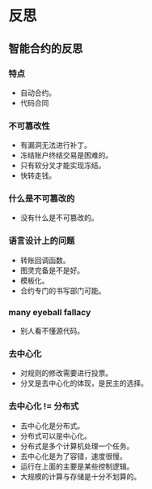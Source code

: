 # 反思

## 智能合约的反思

### 特点
- 自动合约。
- 代码合同
### 不可篡改性
- 有漏洞无法进行补丁。
- 冻结账户终结交易是困难的。
- 只有软分叉才能实现冻结。
- 快转走钱。

### 什么是不可篡改的
- 没有什么是不可篡改的。

### 语言设计上的问题
- 转账回调函数。
- 图灵完备是不是好。
- 模板化。
- 合约专门的书写部门可能。

### many eyeball fallacy
- 别人看不懂源代码。

### 去中心化
-  对规则的修改需要进行投票。
- 分叉是去中心化的体现，是民主的选择。

### 去中心化 != 分布式

- 去中心化是分布式。
- 分布式可以是中心化。
- 分布式是多个计算机处理一个任务。
- 去中心化是为了容错，速度很慢。
- 运行在上面的主要是某些控制逻辑。
- 大规模的计算与存储是十分不划算的。